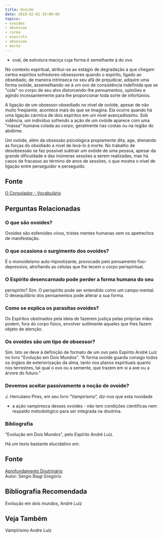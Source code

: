 ```yaml
---
title: Ovóide
date: 2019-02-01 19:00:00
topics:
- ovoides
- obsessao
- carma
- espirito
- obsessao
- morte
---
```


* oval, de estrutura maciça cuja forma é semelhante à do ovo

No contexto espiritual, atribui-se ao estágio de degradação a que chegam certos
espíritos sofredores-obsessores quando o espírito, ligado ao obsediado, de maneira
intrínseca no seu afã de prejudicar, adquire uma forma ovóide, assemelhando-se á
um ovo de consistência indefinida que se "cola" no corpo de seu alvo
distorcendo-lhe pensamentos, opiniões e agindo incessantemente para lhe
proporcionar toda sorte de infortúnios.

A ligação de um obsessor-obsediado no nível de ovóide, apesar de não muito
freqüente, acontece mais do que se imagina. Ela ocorre quando há uma ligação
cármica de dois espíritos em um nível avançadíssimo. Sob vidência, um indivíduo
sofrendo a ação de um ovóide aparece com uma "massa" humana colada ao corpo,
geralmente nas costas ou na região do abdôme.

Um ovóide, além da obsessão psicológica propiamente dita, age, drenando as
forças do obsidiado a nível de levá-lo á morte. No trabalho de desobsessão se
faz possível subtrair um ovóide de uma pessoa, apesar da grande dificuldade e
das inúmeras sessões a serem realizadas, mas há casos de fracasso ao término de
anos de sessões, o que mostra o nível de ligação entre perseguidor e
perseguido.

## Fonte
[O Consolador - Vocabulário](http://www.oconsolador.com.br/linkfixo/vocabulario/principal.html)

## Perguntas Relacionadas

### O que são ovoides?
Ovoides são esferoides vivos, tristes mentes humanas sem os apetrechos
de manifestação.

### O que ocasiona o surgimento dos ovoides?
É o monoideísmo auto-hipnotizante, provocado pelo pensamento
fixo-depressivo, atrofiando as células que lhe tecem o corpo
perispiritual.

### O Espírito desencarnado pode perder a forma humana do seu
perispírito?
Sim. O perispírito pode ser entendido como um campo mental. O
desequilíbrio dos pensamentos pode alterar a sua forma.

### Como se explica os parasitas ovoides?
Os Espíritos obstinados pela ideia de fazerem justiça pelas próprias
mãos podem, fora do corpo físico, envolver sutilmente aqueles que lhes
fazem objeto de atenção.

### Os ovoides são um tipo de obsessor?
Sim. Isto se deve à definição de formato de um ovo pelo Espírito André
Luiz no livro "Evolução em Dois Mundos". “A forma ovoide guarda consigo
todos os órgãos de exteriorização da alma, tanto nos planos espirituais
quanto nos terrestres, tal qual o ovo ou a semente, que trazem em si a
ave ou a árvore do futuro.”

### Devemos aceitar passivamente a noção de ovoide?
J. Herculano Pires, em seu livro “Vampirismo”, diz-nos que esta novidade
- a ação vampiresca desses ovoides - não tem condições científicas nem
respaldo metodológico para ser integrada na doutrina.

### Bibliografia
"Evolução em Dois Mundos", pelo Espírito André Luiz.

Há um texto bastante elucidativo em:

## Fonte
[Aprofundamento Doutrinário](https://sites.google.com/view/aprofundamentodoutrinario/ovoides)  
Autor: Sérgio Biagi Gregório





## Bibliografia Recomendada
Evolução em dois mundos, André Luiz

## Veja Também
Vampirismo
Andre Luiz
